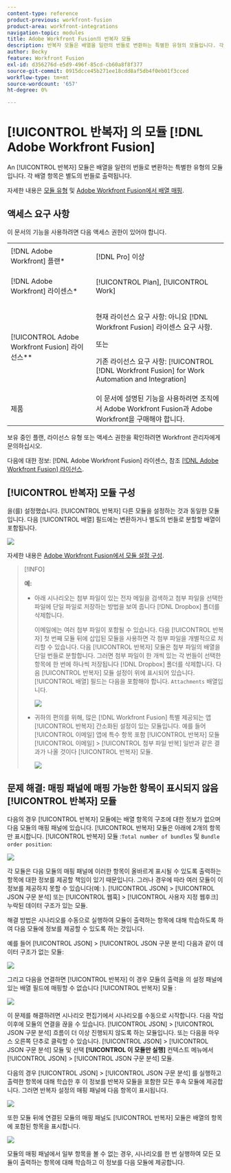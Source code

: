 ```yaml
---
content-type: reference
product-previous: workfront-fusion
product-area: workfront-integrations
navigation-topic: modules
title: Adobe Workfront Fusion의 반복자 모듈
description: 반복자 모듈은 배열을 일련의 번들로 변환하는 특별한 유형의 모듈입니다. 각 배열 항목은 별도의 번들로 출력됩니다.
author: Becky
feature: Workfront Fusion
exl-id: d356276d-e5d9-496f-85cd-cb60a8f8f377
source-git-commit: 0915dcce45b271ee18cdd8af5db4f0eb01f3cced
workflow-type: tm+mt
source-wordcount: '657'
ht-degree: 0%

---
```


# [!UICONTROL 반복자] 의 모듈 [!DNL Adobe Workfront Fusion]

An [!UICONTROL 반복자] 모듈은 배열을 일련의 번들로 변환하는 특별한 유형의 모듈입니다. 각 배열 항목은 별도의 번들로 출력됩니다.

자세한 내용은 [모듈 유형](../../workfront-fusion/modules/module-types.md) 및 [Adobe Workfront Fusion에서 배열 매핑](../../workfront-fusion/mapping/map-an-array.md).

## 액세스 요구 사항

이 문서의 기능을 사용하려면 다음 액세스 권한이 있어야 합니다.

<table style="table-layout:auto">
 <col> 
 <col> 
 <tbody> 
  <tr> 
    <td role="rowheader">[!DNL Adobe Workfront] 플랜*</td> 
   <td> <p>[!DNL Pro] 이상</p> </td> 
  </tr> 
  <tr data-mc-conditions=""> 
   <td role="rowheader">[!DNL Adobe Workfront] 라이센스*</td> 
   <td> <p>[!UICONTROL Plan], [!UICONTROL Work]</p> </td> 
  </tr> 
  <tr> 
   <td role="rowheader">[!UICONTROL Adobe Workfront Fusion] 라이선스**</td> 
   <td>
   <p>현재 라이선스 요구 사항: 아니요 [!DNL Workfront Fusion] 라이센스 요구 사항.</p>
   <p>또는</p>
   <p>기존 라이선스 요구 사항: [!UICONTROL [!DNL Workfront Fusion] for Work Automation and Integration] </p>
   </td> 
  </tr> 
  <tr> 
   <td role="rowheader">제품</td> 
   <td>이 문서에 설명된 기능을 사용하려면 조직에서 Adobe Workfront Fusion과 Adobe Workfront을 구매해야 합니다.</td> 
  </tr> 
 </tbody> 
</table>

보유 중인 플랜, 라이선스 유형 또는 액세스 권한을 확인하려면 Workfront 관리자에게 문의하십시오.

다음에 대한 정보: [!DNL Adobe Workfront Fusion] 라이센스, 참조 [[!DNL Adobe Workfront Fusion] 라이선스](../../workfront-fusion/get-started/license-automation-vs-integration.md).

## [!UICONTROL 반복자] 모듈 구성

을(를) 설정했습니다. [!UICONTROL 반복자] 다른 모듈을 설정하는 것과 동일한 모듈입니다. 다음 [!UICONTROL 배열] 필드에는 변환하거나 별도의 번들로 분할할 배열이 포함됩니다.

![](assets/set-up-iterator-350x190.jpg)

자세한 내용은 [Adobe Workfront Fusion에서 모듈 설정 구성](../../workfront-fusion/modules/configure-a-modules-settings.md).

>[!INFO]
>
>**예:**
>
>* 아래 시나리오는 첨부 파일이 있는 전자 메일을 검색하고 첨부 파일을 선택한 파일에 단일 파일로 저장하는 방법을 보여 줍니다 [!DNL Dropbox] 폴더를 삭제합니다.
>
>   이메일에는 여러 첨부 파일이 포함될 수 있습니다. 다음 [!UICONTROL 반복자] 첫 번째 모듈 뒤에 삽입된 모듈을 사용하면 각 첨부 파일을 개별적으로 처리할 수 있습니다. 다음 [!UICONTROL 반복자] 모듈은 첨부 파일의 배열을 단일 번들로 분할합니다. 그러면 첨부 파일이 한 개씩 있는 각 번들이 선택한 항목에 한 번에 하나씩 저장됩니다 [!DNL Dropbox] 폴더를 삭제합니다. 다음 [!UICONTROL 반복자] 모듈 설정이 위에 표시되어 있습니다. [!UICONTROL 배열] 필드는 다음을 포함해야 합니다. `Attachments` 배열입니다.
>
>   ![](assets/attachments-array-350x154.jpg)
>
>* 귀하의 편의를 위해, 많은 [!DNL Workfront Fusion] 특별 제공되는 앱 [!UICONTROL 반복자] 간소화된 설정이 있는 모듈입니다. 예를 들어 [!UICONTROL 이메일] 앱에 특수 항목 포함 [!UICONTROL 반복자] 모듈 [!UICONTROL 이메일] > [!UICONTROL 첨부 파일 반복] 일반과 같은 결과가 나올 것이다 [!UICONTROL 반복자] 모듈.
>
>   ![](assets/specialized-iterators-350x135.jpg)


## 문제 해결: 매핑 패널에 매핑 가능한 항목이 표시되지 않음 [!UICONTROL 반복자] 모듈

다음의 경우 [!UICONTROL 반복자] 모듈에는 배열 항목의 구조에 대한 정보가 없으며 다음 모듈의 매핑 패널에 있습니다. [!UICONTROL 반복자] 모듈은 아래에 2개의 항목만 표시합니다. [!UICONTROL 반복자] 모듈 :`Total number of bundles` 및 `Bundle order position`:

![](assets/mapping-panel-doesnt-display-350x147.png)

각 모듈은 다음 모듈의 매핑 패널에 이러한 항목이 올바르게 표시될 수 있도록 출력하는 항목에 대한 정보를 제공할 책임이 있기 때문입니다. 그러나 경우에 따라 여러 모듈이 이 정보를 제공하지 못할 수 있습니다(예: ). [!UICONTROL JSON] > [!UICONTROL JSON 구문 분석] 또는 [!UICONTROL 웹훅] > [!UICONTROL 사용자 지정 웹후크] 누락된 데이터 구조가 있는 모듈.

해결 방법은 시나리오를 수동으로 실행하여 모듈이 출력하는 항목에 대해 학습하도록 하여 다음 모듈에 정보를 제공할 수 있도록 하는 것입니다.

예를 들어 [!UICONTROL JSON] > [!UICONTROL JSON 구문 분석] 다음과 같이 데이터 구조가 없는 모듈:

![](assets/json-parse-json-350x285.png)

그리고 다음을 연결하면 [!UICONTROL 반복자] 이 경우 모듈의 출력을 의 설정 패널에 있는 배열 필드에 매핑할 수 없습니다 [!UICONTROL 반복자] 모듈 :

![](assets/connect-iterator-module-350x146.png)

이 문제를 해결하려면 시나리오 편집기에서 시나리오를 수동으로 시작합니다. 다음 작업 이후에 모듈의 연결을 끊을 수 있습니다. [!UICONTROL JSON] > [!UICONTROL JSON 구문 분석] 흐름이 더 이상 진행되지 않도록 하는 모듈입니다. 또는 다음을 마우스 오른쪽 단추로 클릭할 수 있습니다. [!UICONTROL JSON] > [!UICONTROL JSON 구문 분석] 모듈 및 선택 **[!UICONTROL 이 모듈만 실행]** 컨텍스트 메뉴에서 [!UICONTROL JSON] > [!UICONTROL JSON 구문 분석] 모듈.

다음의 경우 [!UICONTROL JSON] > [!UICONTROL JSON 구문 분석] 를 실행하고 출력한 항목에 대해 학습한 후 이 정보를 반복자 모듈을 포함한 모든 후속 모듈에 제공합니다. 그러면 반복자 설정의 매핑 패널에 다음 항목이 표시됩니다.

![](assets/mapping-panel-displays-items-350x131.png)

또한 모듈 뒤에 연결된 모듈의 매핑 패널도 [!UICONTROL 반복자] 모듈은 배열의 항목에 포함된 항목을 표시합니다.

![](assets/items-contained-in-array-350x156.png)

모듈의 매핑 패널에서 일부 항목을 볼 수 없는 경우, 시나리오를 한 번 실행하여 모든 모듈이 출력하는 항목에 대해 학습하고 이 정보를 다음 모듈에 제공합니다.

